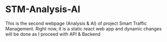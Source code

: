 # STM-Analysis-AI
This is the second webpage (Analysis &amp; AI) of project Smart Traffic Management. Right now, it is a static react web app and dynamic changes will be done as I proceed with API &amp; Backend

